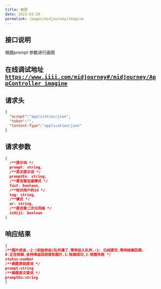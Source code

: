 ```yaml
---
title: 画图
date: 2023-03-20
permalink: /pages/midjourney/imagine
---
```


## 接口说明

  根据prompt 参数进行画图
<!-- <Badge type="tip" text="POST" /> `https://www.iiii.com/midjourney/imagine` -->

## 在线调试地址 <a href='https://www.iiii.com/midjourney#/midjourney/AppController_imagine'>`https://www.iiii.com/midjourney#/midjourney/AppController_imagine`</a>

## 请求头

```JSON
{
  "accept":"application/json",
  "token":"",
  "Content-Type":"application/json"
}
```

## 请求参数

```JSON
{
  /**提示词 */
  prompt: string,
  /**英文提示词 */
  promptEn: string,
  /**是否是加速模式 */
  fast: boolean,
  /**标识用户的id */
  tag: string,
  /**模式 */
  ar: string,
  /**是否是二次元风格 */
  isNiji: boolean
}
```

## 响应结果

```JSON
{
/**图片状态.-2:(初始状态)队列满了,等待加入队列.-1: 已经提交,等待绘画回调.
0:正在绘画,会持续返回进度和图片.1:绘画成功,2:绘图失败 */
status:number
/**画图原始提词 */
prompt:string
/**画图英文提词 */
promptEn:string
}
```
